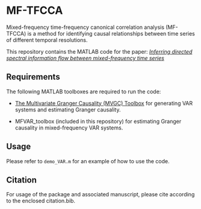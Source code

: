 # MF-TFCCA

Mixed-frequency time-frequency canonical correlation analysis (MF-TFCCA) is a method for identifying causal relationships between time series of different temporal resolutions.

This repository contains the MATLAB code for the paper: *[Inferring directed spectral information flow between mixed-frequency time series](https://arxiv.org/abs/2408.06109)*

## Requirements

The following MATLAB toolboxes are required to run the code:

- [The Multivariate Granger Causality (MVGC) Toolbox](https://www.mathworks.com/matlabcentral/fileexchange/78727-the-multivariate-granger-causality-mvgc-toolbox) for generating VAR systems and estimating Granger causality.

- MFVAR_toolbox (included in this repository) for estimating Granger causality in mixed-frequency VAR systems.


## Usage

Please refer to `demo_VAR.m` for an example of how to use the code. 

## Citation
For usage of the package and associated manuscript, please cite according to the enclosed citation.bib.
